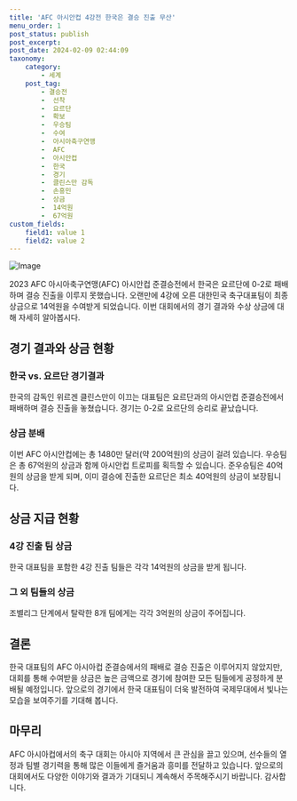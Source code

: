 ```yaml
---
title: 'AFC 아시안컵 4강전 한국은 결승 진출 무산'
menu_order: 1
post_status: publish
post_excerpt: 
post_date: 2024-02-09 02:44:09
taxonomy:
    category:
        - 세계
    post_tag:
        - 결승전
        -  선착
        -  요르단
        -  확보
        -  우승팀
        -  수여
        -  아시아축구연맹
        -  AFC
        -  아시안컵
        -  한국
        -  경기
        -  클린스만 감독
        -  손흥민
        -  상금
        -  14억원
        -  67억원
custom_fields:
    field1: value 1
    field2: value 2
---
```


![Image](https://imgnews.pstatic.net/image/015/2024/02/08/0004946944_001_20240208193303589.jpg?type=w647)

2023 AFC 아시아축구연맹(AFC) 아시안컵 준결승전에서 한국은 요르단에 0-2로 패배하며 결승 진출을 이루지 못했습니다. 오랜만에 4강에 오른 대한민국 축구대표팀이 최종 상금으로 14억원을 수여받게 되었습니다. 이번 대회에서의 경기 결과와 수상 상금에 대해 자세히 알아봅시다.
## 경기 결과와 상금 현황
### 한국 vs. 요르단 경기결과
한국의 감독인 위르겐 클린스만이 이끄는 대표팀은 요르단과의 아시안컵 준결승전에서 패배하며 결승 진출을 놓쳤습니다. 경기는 0-2로 요르단의 승리로 끝났습니다.
### 상금 분배
이번 AFC 아시안컵에는 총 1480만 달러(약 200억원)의 상금이 걸려 있습니다. 우승팀은 총 67억원의 상금과 함께 아시안컵 트로피를 획득할 수 있습니다. 준우승팀은 40억원의 상금을 받게 되며, 이미 결승에 진출한 요르단은 최소 40억원의 상금이 보장됩니다.
## 상금 지급 현황
### 4강 진출 팀 상금
한국 대표팀을 포함한 4강 진출 팀들은 각각 14억원의 상금을 받게 됩니다.
### 그 외 팀들의 상금
조별리그 단계에서 탈락한 8개 팀에게는 각각 3억원의 상금이 주어집니다.
## 결론
한국 대표팀의 AFC 아시아컵 준결승에서의 패배로 결승 진출은 이루어지지 않았지만, 대회를 통해 수여받을 상금은 높은 금액으로 경기에 참여한 모든 팀들에게 공정하게 분배될 예정입니다. 앞으로의 경기에서 한국 대표팀이 더욱 발전하여 국제무대에서 빛나는 모습을 보여주기를 기대해 봅니다. 
## 마무리
AFC 아시아컵에서의 축구 대회는 아시아 지역에서 큰 관심을 끌고 있으며, 선수들의 열정과 팀별 경기력을 통해 많은 이들에게 즐거움과 흥미를 전달하고 있습니다. 앞으로의 대회에서도 다양한 이야기와 결과가 기대되니 계속해서 주목해주시기 바랍니다. 감사합니다.

